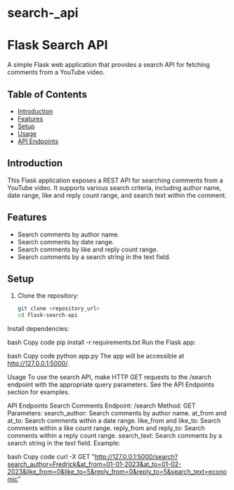 # search-_api

# Flask Search API

A simple Flask web application that provides a search API for fetching comments from a YouTube video.

## Table of Contents

- [Introduction](#introduction)
- [Features](#features)
- [Setup](#setup)
- [Usage](#usage)
- [API Endpoints](#api-endpoints)

## Introduction

This Flask application exposes a REST API for searching comments from a YouTube video. It supports various search criteria, including author name, date range, like and reply count range, and search text within the comment.

## Features

- Search comments by author name.
- Search comments by date range.
- Search comments by like and reply count range.
- Search comments by a search string in the text field.

## Setup

1. Clone the repository:

   ```bash
   git clone <repository_url>
   cd flask-search-api

Install dependencies:

bash
Copy code
pip install -r requirements.txt
Run the Flask app:

bash
Copy code
python app.py
The app will be accessible at http://127.0.0.1:5000/.

Usage
To use the search API, make HTTP GET requests to the /search endpoint with the appropriate query parameters. See the API Endpoints section for examples.

API Endpoints
Search Comments
Endpoint: /search
Method: GET
Parameters:
search_author: Search comments by author name.
at_from and at_to: Search comments within a date range.
like_from and like_to: Search comments within a like count range.
reply_from and reply_to: Search comments within a reply count range.
search_text: Search comments by a search string in the text field.
Example:

bash
Copy code
curl -X GET "http://127.0.0.1:5000/search?search_author=Fredrick&at_from=01-01-2023&at_to=01-02-2023&like_from=0&like_to=5&reply_from=0&reply_to=5&search_text=economic"
